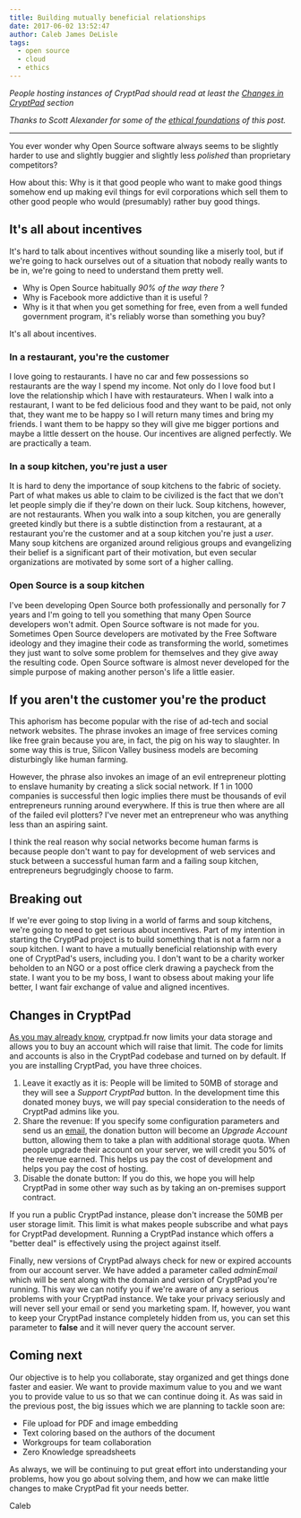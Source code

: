 ```yaml
---
title: Building mutually beneficial relationships
date: 2017-06-02 13:52:47
author: Caleb James DeLisle
tags:
  - open source
  - cloud
  - ethics
---
```

 
*People hosting instances of CryptPad should read at least the
[Changes in CryptPad](/2017/06/02/Building-mutually-beneficial-relationships/#Changes-in-CryptPad)
section*
 
*Thanks to Scott Alexander for some of the
[ethical foundations](http://slatestarcodex.com/2014/07/30/meditations-on-moloch/)
of this post.*
 
---
 
You ever wonder why Open Source software always seems to be slightly harder
to use and slightly buggier and slightly less *polished* than proprietary
competitors?
 
How about this: Why is it that good people who want to make good things somehow
end up making evil things for evil corporations which sell them to other good
people who would (presumably) rather buy good things.


## It's all about incentives
 
It's hard to talk about incentives without sounding like a miserly tool, but if
we're going to hack ourselves out of a situation that nobody really wants to be in,
we're going to need to understand them pretty well.
 
* Why is Open Source habitually *90% of the way there* ?
* Why is Facebook more addictive than it is useful ?
* Why is it that when you get something for free, even from a well funded
government program, it's reliably worse than something you buy?
 
It's all about incentives.
 
### In a restaurant, you're the customer
 
I love going to restaurants. I have no car and few possessions so restaurants are
the way I spend my income. Not only do I love food but I love the relationship
which I have with restaurateurs. When I walk into a restaurant, I want to be fed
delicious food and they want to be paid, not only that, they want me to be happy
so I will return many times and bring my friends. I want them to be happy so they
will give me bigger portions and maybe a little dessert on the house. Our
incentives are aligned perfectly. We are practically a team.

### In a soup kitchen, you're just a user

It is hard to deny the importance of soup kitchens to the fabric of society.
Part of what makes us able to claim to be civilized is the fact that we don't let
people simply die if they're down on their luck. Soup kitchens, however, are not
restaurants. When you walk into a soup kitchen, you are generally greeted kindly
but there is a subtle distinction from a restaurant, at a restaurant you're the
customer and at a soup kitchen you're just a *user*. Many soup kitchens are
organized around religious groups and  evangelizing their belief is a significant
part of their motivation, but even secular organizations are motivated by some
sort of a higher calling.

### Open Source is a soup kitchen

I've been developing Open Source both professionally and personally for 7 years
and I'm going to tell you something that many Open Source developers won't admit.
Open Source software is not made for you. Sometimes Open Source developers are
motivated by the Free Software ideology and they imagine their code as
transforming the world, sometimes they just want to solve some problem for
themselves and they give away the resulting code. Open Source software is almost
never developed for the simple purpose of making another person's life a little
easier.
 
## If you aren't the customer you're the product
 
This aphorism has become popular with the rise of ad-tech and social network
websites. The phrase invokes an image of free services coming like free grain
because you are, in fact, the pig on his way to slaughter. In some way this is
true, Silicon Valley business models are becoming disturbingly like human
farming.

However, the phrase also invokes an image of an evil entrepreneur plotting to
enslave humanity by creating a slick social network. If 1 in 1000 companies is
successful then logic implies there must be thousands of evil entrepreneurs
running around everywhere. If this is true then where are all of the failed
evil plotters? I've never met an entrepreneur who was anything less than an
aspiring saint.
 
I think the real reason why social networks become human farms is because people
don't want to pay for development of web services and stuck between a successful
human farm and a failing soup kitchen, entrepreneurs begrudgingly choose to farm.
 
## Breaking out
 
If we're ever going to stop living in a world of farms and soup kitchens, we're
going to need to get serious about incentives. Part of my intention in starting
the CryptPad project is to build something that is not a farm nor a soup kitchen.
I want to have a mutually beneficial relationship with every one of CryptPad's
users, including you. I don't want to be a charity worker beholden to an NGO or
a post office clerk drawing a paycheck from the state. I want you to be my boss,
I want to obsess about making your life better, I want fair exchange of value
and aligned incentives.
 
## Changes in CryptPad
 
[As you may already know](/2017/05/23/CryptPad-use-it-love-it-support-it/),
cryptpad.fr now limits your data storage and allows you to buy an account which
will raise that limit. The code for limits and accounts is also in the CryptPad
codebase and turned on by default. If you are installing CryptPad, you have
three choices.

1. Leave it exactly as it is: People will be limited to 50MB of storage and they
will see a *Support CryptPad* button. In the development time this donated money
buys, we will pay special consideration to the needs of CryptPad admins like you.
2. Share the revenue: If you specify some configuration parameters and send us
an [email](mailto:sales@cryptpad.fr), the donation button will become an
*Upgrade Account* button, allowing them to take a plan with additional storage
quota. When people upgrade their account on your server, we will credit you 50%
of the revenue earned. This helps us pay the cost of development and helps you
pay the cost of hosting.
3. Disable the donate button: If you do this, we hope you will help CryptPad in
some other way such as by taking an on-premises support contract.

If you run a public CryptPad instance, please don't increase the 50MB per user
storage limit. This limit is what makes people subscribe and what pays for
CryptPad development. Running a CryptPad instance which offers a "better deal"
is effectively using the project against itself.

Finally, new versions of CryptPad always check for new or expired accounts from
our account server. We have added a parameter called *adminEmail* which will be
sent along with the domain and version of CryptPad you're running. This way we
can notify you if we're aware of any a serious problems with your CryptPad
instance. We take your privacy seriously and will never sell your email or send
you marketing spam. If, however, you want to keep your CryptPad instance
completely  hidden from us, you can set this parameter to **false** and it will
never query the account server.
 
## Coming next
 
Our objective is to help you collaborate, stay organized and get things done
faster and easier. We want to provide maximum value to you and we want you to
provide value to us so that we can continue doing it. As was said in the
previous post, the big issues which we are planning to tackle soon are:
 
* File upload for PDF and image embedding
* Text coloring based on the authors of the document
* Workgroups for team collaboration
* Zero Knowledge spreadsheets
 
As always, we will be continuing to put great effort into understanding your
problems, how you go about solving them, and how we can make little changes to
make CryptPad fit your needs better.
 
Caleb
 
